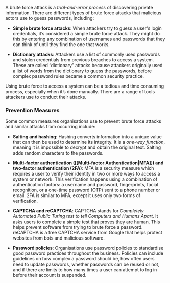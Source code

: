 
A brute force attack is a *trial-and-error process* of discovering private information. There are different types of brute force attacks that malicious actors use to guess passwords, including: 

- **Simple brute force attacks**: When attackers try to guess a user's login credentials, it’s considered a simple brute force attack. They might do this by entering any combination of usernames and passwords that they can think of until they find the one that works.

- **Dictionary attacks**: Attackers use a list of commonly used passwords and stolen credentials from previous breaches to access a system. These are called “dictionary” attacks because attackers originally used a list of words from the dictionary to guess the passwords, before complex password rules became a common security practice. 

Using brute force to access a system can be a tedious and time consuming process, especially when it’s done manually. There are a range of tools attackers use to conduct their attacks. 

### Prevention Measures

Some common measures organisations use to prevent brute force attacks and similar attacks from occurring include: 

- **Salting and hashing**: Hashing converts information into a unique value that can then be used to determine its integrity. It is a *one-way function*, meaning it is impossible to decrypt and obtain the original text. Salting adds random characters to the passwords.

- **Multi-factor authentication ([[Multi-factor Authentication|MFA]]) and two-factor authentication (2FA)**: MFA is a security measure which requires a user to verify their identity in two or more ways to access a system or network. This verification happens using a combination of authentication factors: a username and password, fingerprints, facial recognition, or a one-time password (OTP) sent to a phone number or email. 2FA is similar to MFA, except it uses only two forms of verification.

- **CAPTCHA and reCAPTCHA**: CAPTCHA stands for *Completely Automated Public Turing test to tell Computers and Humans Apart*. It asks users to complete a simple test that proves they are human. This helps prevent software from trying to brute force a password. reCAPTCHA is a free CAPTCHA service from Google that helps protect websites from bots and malicious software.

- **Password policies**: Organisations use password policies to standardise good password practices throughout the business. Policies can include guidelines on how complex a password should be, how often users need to update passwords, whether passwords can be reused or not, and if there are limits to how many times a user can attempt to log in before their account is suspended.